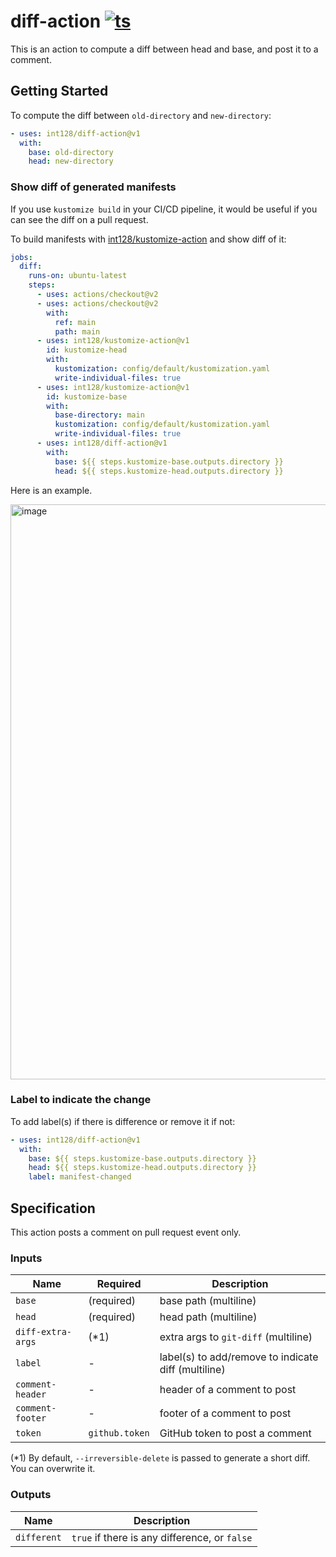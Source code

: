 # diff-action [![ts](https://github.com/int128/diff-action/actions/workflows/ts.yaml/badge.svg)](https://github.com/int128/diff-action/actions/workflows/ts.yaml)

This is an action to compute a diff between head and base, and post it to a comment.

## Getting Started

To compute the diff between `old-directory` and `new-directory`:

```yaml
- uses: int128/diff-action@v1
  with:
    base: old-directory
    head: new-directory
```

### Show diff of generated manifests

If you use `kustomize build` in your CI/CD pipeline, it would be useful if you can see the diff on a pull request.

To build manifests with [int128/kustomize-action](https://github.com/int128/kustomize-action) and show diff of it:

```yaml
jobs:
  diff:
    runs-on: ubuntu-latest
    steps:
      - uses: actions/checkout@v2
      - uses: actions/checkout@v2
        with:
          ref: main
          path: main
      - uses: int128/kustomize-action@v1
        id: kustomize-head
        with:
          kustomization: config/default/kustomization.yaml
          write-individual-files: true
      - uses: int128/kustomize-action@v1
        id: kustomize-base
        with:
          base-directory: main
          kustomization: config/default/kustomization.yaml
          write-individual-files: true
      - uses: int128/diff-action@v1
        with:
          base: ${{ steps.kustomize-base.outputs.directory }}
          head: ${{ steps.kustomize-head.outputs.directory }}
```

Here is an example.

<img width="920" alt="image" src="https://user-images.githubusercontent.com/321266/169690472-a74d764d-3567-4d5b-adc4-e8efc9dd4d6c.png">

### Label to indicate the change

To add label(s) if there is difference or remove it if not:

```yaml
- uses: int128/diff-action@v1
  with:
    base: ${{ steps.kustomize-base.outputs.directory }}
    head: ${{ steps.kustomize-head.outputs.directory }}
    label: manifest-changed
```

## Specification

This action posts a comment on pull request event only.

### Inputs

| Name              | Required       | Description                                         |
| ----------------- | -------------- | --------------------------------------------------- |
| `base`            | (required)     | base path (multiline)                               |
| `head`            | (required)     | head path (multiline)                               |
| `diff-extra-args` | (\*1)          | extra args to `git-diff` (multiline)                |
| `label`           | -              | label(s) to add/remove to indicate diff (multiline) |
| `comment-header`  | -              | header of a comment to post                         |
| `comment-footer`  | -              | footer of a comment to post                         |
| `token`           | `github.token` | GitHub token to post a comment                      |

(\*1)
By default, `--irreversible-delete` is passed to generate a short diff.
You can overwrite it.

### Outputs

| Name        | Description                                   |
| ----------- | --------------------------------------------- |
| `different` | `true` if there is any difference, or `false` |

